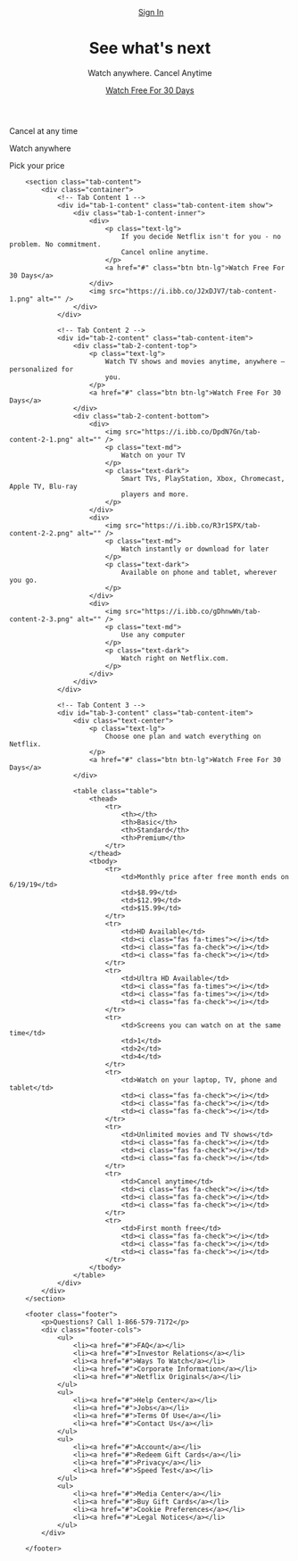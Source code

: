 <!DOCTYPE html>
<html lang ="en>
<head>
    <meta charset="UTF-8">
    <meta name="viewport" content ="width=device-width, initial-scale=1.0">
    <meta http-equiv="X-UA-Compatible" content="ie=edge">
    <link rel="stylesheet" href="path/to/bootstrap/css/bootstrap.min.css">
<link rel="stylesheet" href="path/to/font-awesome/css/font-awesome.min.css">
    <title>Netflix - Watch TV Shows Online, Watch Movies Online</title>
</head>
<body>
    <header class="showcase">
			<div class="showcase-top">
				<img src="https://i.ibb.co/r5krrdz/logo.png" alt="" />
				<a href="#" class="btn btn-rounded">Sign In</a>
			</div>
			<div class="showcase-content">
				<h1>See what's next</h1>
				<p>Watch anywhere. Cancel Anytime</p>
				<a href="#" class="btn btn-xl"
					>Watch Free For 30 Days <i class="fas fa-chevron-right btn-icon"></i
				></a>
			</div>
		</header>
		<section class="tabs">
			<div class="container">
				<div id="tab-1" class="tab-item tab-border">
					<i class="fas fa-door-open fa-3x"></i>
					<p class="hide-sm">Cancel at any time</p>
				</div>
				<div id="tab-2" class="tab-item">
					<i class="fas fa-tablet-alt fa-3x"></i>
					<p class="hide-sm">Watch anywhere</p>
				</div>
				<div id="tab-3" class="tab-item">
					<i class="fas fa-tags fa-3x"></i>
					<p class="hide-sm">Pick your price</p>
				</div>
			</div>
		</section>

		<section class="tab-content">
			<div class="container">
				<!-- Tab Content 1 -->
				<div id="tab-1-content" class="tab-content-item show">
					<div class="tab-1-content-inner">
						<div>
							<p class="text-lg">
								If you decide Netflix isn't for you - no problem. No commitment.
								Cancel online anytime.
							</p>
							<a href="#" class="btn btn-lg">Watch Free For 30 Days</a>
						</div>
						<img src="https://i.ibb.co/J2xDJV7/tab-content-1.png" alt="" />
					</div>
				</div>

				<!-- Tab Content 2 -->
				<div id="tab-2-content" class="tab-content-item">
					<div class="tab-2-content-top">
						<p class="text-lg">
							Watch TV shows and movies anytime, anywhere — personalized for
							you.
						</p>
						<a href="#" class="btn btn-lg">Watch Free For 30 Days</a>
					</div>
					<div class="tab-2-content-bottom">
						<div>
							<img src="https://i.ibb.co/DpdN7Gn/tab-content-2-1.png" alt="" />
							<p class="text-md">
								Watch on your TV
							</p>
							<p class="text-dark">
								Smart TVs, PlayStation, Xbox, Chromecast, Apple TV, Blu-ray
								players and more.
							</p>
						</div>
						<div>
							<img src="https://i.ibb.co/R3r1SPX/tab-content-2-2.png" alt="" />
							<p class="text-md">
								Watch instantly or download for later
							</p>
							<p class="text-dark">
								Available on phone and tablet, wherever you go.
							</p>
						</div>
						<div>
							<img src="https://i.ibb.co/gDhnwWn/tab-content-2-3.png" alt="" />
							<p class="text-md">
								Use any computer
							</p>
							<p class="text-dark">
								Watch right on Netflix.com.
							</p>
						</div>
					</div>
				</div>

				<!-- Tab Content 3 -->
				<div id="tab-3-content" class="tab-content-item">
					<div class="text-center">
						<p class="text-lg">
							Choose one plan and watch everything on Netflix.
						</p>
						<a href="#" class="btn btn-lg">Watch Free For 30 Days</a>
					</div>

					<table class="table">
						<thead>
							<tr>
								<th></th>
								<th>Basic</th>
								<th>Standard</th>
								<th>Premium</th>
							</tr>
						</thead>
						<tbody>
							<tr>
								<td>Monthly price after free month ends on 6/19/19</td>
								<td>$8.99</td>
								<td>$12.99</td>
								<td>$15.99</td>
							</tr>
							<tr>
								<td>HD Available</td>
								<td><i class="fas fa-times"></i></td>
								<td><i class="fas fa-check"></i></td>
								<td><i class="fas fa-check"></i></td>
							</tr>
							<tr>
								<td>Ultra HD Available</td>
								<td><i class="fas fa-times"></i></td>
								<td><i class="fas fa-times"></i></td>
								<td><i class="fas fa-check"></i></td>
							</tr>
							<tr>
								<td>Screens you can watch on at the same time</td>
								<td>1</td>
								<td>2</td>
								<td>4</td>
							</tr>
							<tr>
								<td>Watch on your laptop, TV, phone and tablet</td>
								<td><i class="fas fa-check"></i></td>
								<td><i class="fas fa-check"></i></td>
								<td><i class="fas fa-check"></i></td>
							</tr>
							<tr>
								<td>Unlimited movies and TV shows</td>
								<td><i class="fas fa-check"></i></td>
								<td><i class="fas fa-check"></i></td>
								<td><i class="fas fa-check"></i></td>
							</tr>
							<tr>
								<td>Cancel anytime</td>
								<td><i class="fas fa-check"></i></td>
								<td><i class="fas fa-check"></i></td>
								<td><i class="fas fa-check"></i></td>
							</tr>
							<tr>
								<td>First month free</td>
								<td><i class="fas fa-check"></i></td>
								<td><i class="fas fa-check"></i></td>
								<td><i class="fas fa-check"></i></td>
							</tr>
						</tbody>
					</table>
				</div>
			</div>
		</section>

		<footer class="footer">
			<p>Questions? Call 1-866-579-7172</p>
			<div class="footer-cols">
				<ul>
					<li><a href="#">FAQ</a></li>
					<li><a href="#">Investor Relations</a></li>
					<li><a href="#">Ways To Watch</a></li>
					<li><a href="#">Corporate Information</a></li>
					<li><a href="#">Netflix Originals</a></li>
				</ul>
				<ul>
					<li><a href="#">Help Center</a></li>
					<li><a href="#">Jobs</a></li>
					<li><a href="#">Terms Of Use</a></li>
					<li><a href="#">Contact Us</a></li>
				</ul>
				<ul>
					<li><a href="#">Account</a></li>
					<li><a href="#">Redeem Gift Cards</a></li>
					<li><a href="#">Privacy</a></li>
					<li><a href="#">Speed Test</a></li>
				</ul>
				<ul>
					<li><a href="#">Media Center</a></li>
					<li><a href="#">Buy Gift Cards</a></li>
					<li><a href="#">Cookie Preferences</a></li>
					<li><a href="#">Legal Notices</a></li>
				</ul>
			</div>

		</footer>

